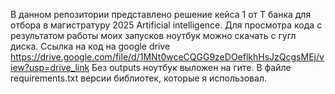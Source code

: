 В данном репозитории представлено решение кейса 1 от Т банка для отбора в магистратуру 2025 Artificial intelligence. 
Для просмотра кода с результатом работы моих запусков ноутбук можно скачать с гугл диска.
Ссылка на код на google drive https://drive.google.com/file/d/1MNt0wceCQGG9zeDOeflkhHsJzQcgsMEj/view?usp=drive_link
Без outputs ноутбук выложен на гите.
В файле requirements.txt версии библиотек, которые я использовал.
